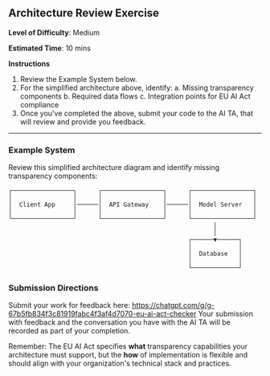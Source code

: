 ## Architecture Review Exercise

**Level of Difficulty**: Medium

**Estimated Time**: 10 mins

**Instructions**
1. Review the Example System below.
2. For the simplified architecture above, identify:
  a. Missing transparency components
  b. Required data flows
  c. Integration points for EU AI Act compliance
3. Once you've completed the above, submit your code to the AI TA, that will review and provide you feedback.
-----
### Example System
Review this simplified architecture diagram and identify missing transparency components:

```
┌─────────────────┐      ┌─────────────────┐      ┌─────────────────┐
│                 │      │                 │      │                 │
│  Client App     │──────│  API Gateway    │──────│  Model Server   │
│                 │      │                 │      │                 │
└─────────────────┘      └─────────────────┘      └─────────────────┘
                                                         │
                                                         │
                                                  ┌──────▼──────┐
                                                  │             │
                                                  │  Database   │
                                                  │             │
                                                  └─────────────┘
```


### Submission Directions
Submit your work for feedback here: https://chatgpt.com/g/g-67b5fb834f3c81919fabc4f3af4d7070-eu-ai-act-checker
Your submission with feedback and the conversation you have with the AI TA will be recorded as part of your completion. 

Remember: The EU AI Act specifies **what** transparency capabilities your architecture must support, but the **how** of implementation is flexible and should align with your organization's technical stack and practices.
